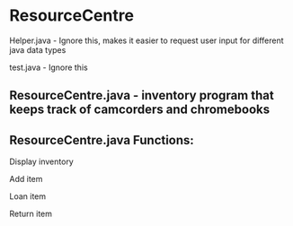 # ResourceCentre

Helper.java - Ignore this, makes it easier to request user input for different java data types

test.java - Ignore this

ResourceCentre.java - inventory program that keeps track of camcorders and chromebooks
------------------------------------
ResourceCentre.java Functions: 
------------------------------------

Display inventory 

Add item

Loan item

Return item
